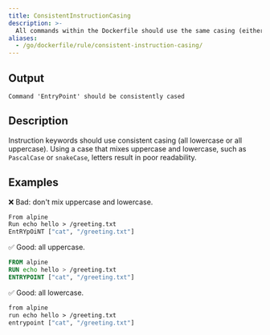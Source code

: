 ```yaml
---
title: ConsistentInstructionCasing
description: >-
  All commands within the Dockerfile should use the same casing (either upper or lower)
aliases:
  - /go/dockerfile/rule/consistent-instruction-casing/
---
```


## Output

```text
Command 'EntryPoint' should be consistently cased
```

## Description

Instruction keywords should use consistent casing (all lowercase or all
uppercase). Using a case that mixes uppercase and lowercase, such as
`PascalCase` or `snakeCase`, letters result in poor readability.

## Examples

❌ Bad: don't mix uppercase and lowercase.

```dockerfile
From alpine
Run echo hello > /greeting.txt
EntRYpOiNT ["cat", "/greeting.txt"]
```

✅ Good: all uppercase.

```dockerfile
FROM alpine
RUN echo hello > /greeting.txt
ENTRYPOINT ["cat", "/greeting.txt"]
```

✅ Good: all lowercase.

```dockerfile
from alpine
run echo hello > /greeting.txt
entrypoint ["cat", "/greeting.txt"]
```

